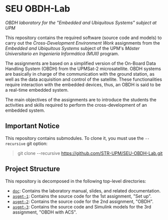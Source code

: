 # SEU OBDH-Lab
*OBDH laboratory for the "Embedded and Ubiquitous Systems" subject at UPM*

This repository contains the required software (source code and models) to carry out the *Cross-Development Environment Work* assignments from the *Embedded and Ubiquitous Systems* subject of the UPM's *Máster Universitario en Ingeniería Informática (MUII)* program.

The assignments are based on a simplified version of the On-Board Data Handling System (OBDH) from the UPMSat-2 microsatellite. OBDH systems are basically in charge of the communication with the ground station, as well as the data acquisition and control of the satellite. These functionalities require interaction with the embedded devices, thus, an OBDH is said to be a real-time embedded system.

The main objectives of the assignments are to introduce the students the activities and skills required to perform the cross-development of an embedded system.

## Important Notice
This repository contains submodules. To clone it, you must use the `--recursive` git option:
> git clone --recursive https://github.com/STR-UPM/SEU-OBDH-Lab.git

## Project Structure
This repository is decomposed in the following top-level directories:
- [`doc`](./doc): Contains the laboratory manual, slides, and related documentation.
- [`asgmt-1`](./asgmt-1): Contains the source code for the 1st assignment, "Set up".
- [`asgmt-2`](./asgmt-2): Contains the source code for the 2nd assignment, "OBDH".
- [`asgmt-3`](./asgmt-3): Contains the source code and Simulink models for the 3rd assignment, "OBDH with ACS".
